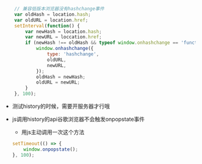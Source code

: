 ```js
    // 兼容低版本浏览器没有hashchange事件
    var oldHash = location.hash;
    var oldURL = location.href;
    setInterval(function() {
        var newHash = location.hash;
        var newURL = loccation.href;
        if (newHash !== oldHash && typeof window.onhashchange == 'function') {
            window.onhashchange({
                type: 'hashchange',
                oldURL,
                newURL,
            });
            oldHash = newHash;
            oldURL = newURL;
        }
    }, 100);
```

* 测试history的时候，需要开服务器才行哦

* js调用history的api谷歌浏览器不会触发onpopstate事件
    * 用js主动调用一次这个方法
    ```js
    setTimeout(() => {
        window.onpopstate();
    }, 100);
    ```